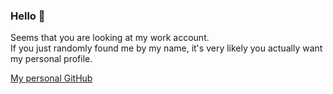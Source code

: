 ### Hello 👋

Seems that you are looking at my work account.  
If you just randomly found me by my name, it's very likely you actually want my personal profile.

[My personal GitHub](https://github.com/dmweis)

<!--
**david-weis-oxb/david-weis-oxb** is a ✨ _special_ ✨ repository because its `README.md` (this file) appears on your GitHub profile.

Here are some ideas to get you started:

- 🔭 I’m currently working on ...
- 🌱 I’m currently learning ...
- 👯 I’m looking to collaborate on ...
- 🤔 I’m looking for help with ...
- 💬 Ask me about ...
- 📫 How to reach me: ...
- 😄 Pronouns: ...
- ⚡ Fun fact: ...
-->
